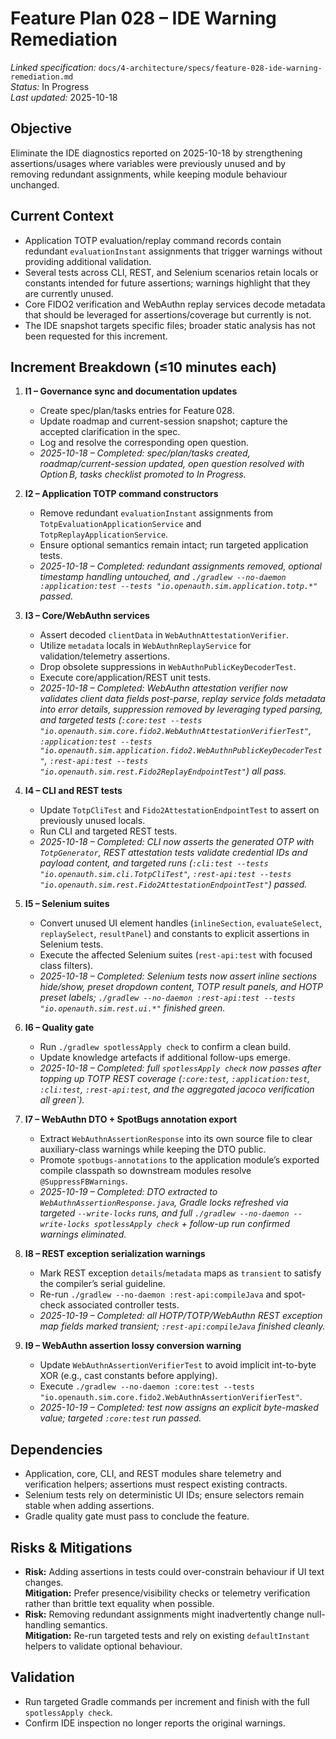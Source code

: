 # Feature Plan 028 – IDE Warning Remediation

_Linked specification:_ `docs/4-architecture/specs/feature-028-ide-warning-remediation.md`  
_Status:_ In Progress  
_Last updated:_ 2025-10-18

## Objective
Eliminate the IDE diagnostics reported on 2025-10-18 by strengthening assertions/usages where variables were previously unused and by removing redundant assignments, while keeping module behaviour unchanged.

## Current Context
- Application TOTP evaluation/replay command records contain redundant `evaluationInstant` assignments that trigger warnings without providing additional validation.
- Several tests across CLI, REST, and Selenium scenarios retain locals or constants intended for future assertions; warnings highlight that they are currently unused.
- Core FIDO2 verification and WebAuthn replay services decode metadata that should be leveraged for assertions/coverage but currently is not.
- The IDE snapshot targets specific files; broader static analysis has not been requested for this increment.

## Increment Breakdown (≤10 minutes each)
1. **I1 – Governance sync and documentation updates**  
   - Create spec/plan/tasks entries for Feature 028.  
   - Update roadmap and current-session snapshot; capture the accepted clarification in the spec.  
   - Log and resolve the corresponding open question.  
   - _2025-10-18 – Completed: spec/plan/tasks created, roadmap/current-session updated, open question resolved with Option B, tasks checklist promoted to In Progress._

2. **I2 – Application TOTP command constructors**  
   - Remove redundant `evaluationInstant` assignments from `TotpEvaluationApplicationService` and `TotpReplayApplicationService`.  
   - Ensure optional semantics remain intact; run targeted application tests.  
   - _2025-10-18 – Completed: redundant assignments removed, optional timestamp handling untouched, and `./gradlew --no-daemon :application:test --tests "io.openauth.sim.application.totp.*"` passed._

3. **I3 – Core/WebAuthn services**  
   - Assert decoded `clientData` in `WebAuthnAttestationVerifier`.  
   - Utilize `metadata` locals in `WebAuthnReplayService` for validation/telemetry assertions.  
   - Drop obsolete suppressions in `WebAuthnPublicKeyDecoderTest`.  
   - Execute core/application/REST unit tests.  
   - _2025-10-18 – Completed: WebAuthn attestation verifier now validates client data fields post-parse, replay service folds metadata into error details, suppression removed by leveraging typed parsing, and targeted tests (`:core:test --tests "io.openauth.sim.core.fido2.WebAuthnAttestationVerifierTest"`, `:application:test --tests "io.openauth.sim.application.fido2.WebAuthnPublicKeyDecoderTest"`, `:rest-api:test --tests "io.openauth.sim.rest.Fido2ReplayEndpointTest"`) all pass._

4. **I4 – CLI and REST tests**  
   - Update `TotpCliTest` and `Fido2AttestationEndpointTest` to assert on previously unused locals.  
   - Run CLI and targeted REST tests.  
   - _2025-10-18 – Completed: CLI now asserts the generated OTP with `TotpGenerator`, REST attestation tests validate credential IDs and payload content, and targeted runs (`:cli:test --tests "io.openauth.sim.cli.TotpCliTest"`, `:rest-api:test --tests "io.openauth.sim.rest.Fido2AttestationEndpointTest"`) passed._

5. **I5 – Selenium suites**  
   - Convert unused UI element handles (`inlineSection`, `evaluateSelect`, `replaySelect`, `resultPanel`) and constants to explicit assertions in Selenium tests.  
   - Execute the affected Selenium suites (`rest-api:test` with focused class filters).  
   - _2025-10-18 – Completed: Selenium tests now assert inline sections hide/show, preset dropdown content, TOTP result panels, and HOTP preset labels; `./gradlew --no-daemon :rest-api:test --tests "io.openauth.sim.rest.ui.*"` finished green._

6. **I6 – Quality gate**  
   - Run `./gradlew spotlessApply check` to confirm a clean build.  
   - Update knowledge artefacts if additional follow-ups emerge.  
   - _2025-10-18 – Completed: full `spotlessApply check` now passes after topping up TOTP REST coverage (`:core:test`, `:application:test`, `:cli:test`, `:rest-api:test`, and the aggregated jacoco verification all green`)._

7. **I7 – WebAuthn DTO + SpotBugs annotation export**  
   - Extract `WebAuthnAssertionResponse` into its own source file to clear auxiliary-class warnings while keeping the DTO public.  
   - Promote `spotbugs-annotations` to the application module’s exported compile classpath so downstream modules resolve `@SuppressFBWarnings`.  
   - _2025-10-19 – Completed: DTO extracted to `WebAuthnAssertionResponse.java`, Gradle locks refreshed via targeted `--write-locks` runs, and full `./gradlew --no-daemon --write-locks spotlessApply check` + follow-up run confirmed warnings eliminated._

8. **I8 – REST exception serialization warnings**  
   - Mark REST exception `details`/`metadata` maps as `transient` to satisfy the compiler’s serial guideline.  
   - Re-run `./gradlew --no-daemon :rest-api:compileJava` and spot-check associated controller tests.  
   - _2025-10-19 – Completed: all HOTP/TOTP/WebAuthn REST exception map fields marked transient; `:rest-api:compileJava` finished cleanly._

9. **I9 – WebAuthn assertion lossy conversion warning**  
   - Update `WebAuthnAssertionVerifierTest` to avoid implicit int-to-byte XOR (e.g., cast constants before applying).  
   - Execute `./gradlew --no-daemon :core:test --tests "io.openauth.sim.core.fido2.WebAuthnAssertionVerifierTest"`.  
   - _2025-10-19 – Completed: test now assigns an explicit byte-masked value; targeted `:core:test` run passed._

## Dependencies
- Application, core, CLI, and REST modules share telemetry and verification helpers; assertions must respect existing contracts.
- Selenium tests rely on deterministic UI IDs; ensure selectors remain stable when adding assertions.
- Gradle quality gate must pass to conclude the feature.

## Risks & Mitigations
- **Risk:** Adding assertions in tests could over-constrain behaviour if UI text changes.  
  **Mitigation:** Prefer presence/visibility checks or telemetry verification rather than brittle text equality when possible.
- **Risk:** Removing redundant assignments might inadvertently change null-handling semantics.  
  **Mitigation:** Re-run targeted tests and rely on existing `defaultInstant` helpers to validate optional behaviour.

## Validation
- Run targeted Gradle commands per increment and finish with the full `spotlessApply check`.
- Confirm IDE inspection no longer reports the original warnings.
